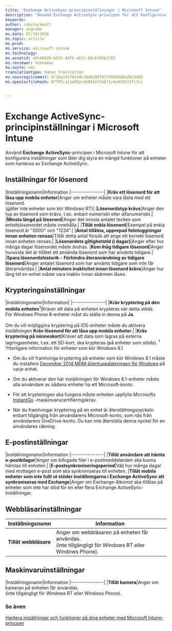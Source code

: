 ```yaml
---
title: "Exchange ActiveSync-principinställningar | Microsoft Intune"
description: "Använd Exchange ActiveSync-principen för att konfigurera inställningar som låter dig styra funktioner och funktionalitet på enheter som hanteras av Exchange ActiveSync."
keywords: 
author: robstackmsft
manager: angrobe
ms.date: 07/19/2016
ms.topic: article
ms.prod: 
ms.service: microsoft-intune
ms.technology: 
ms.assetid: e9cbb826-b155-4df6-abf3-60c6f05b2783
ms.reviewer: heenamac
ms.suite: ems
translationtype: Human Translation
ms.sourcegitcommit: 6716a3d1fb53dc3de0189f637d5664d0a2023d05
ms.openlocfilehash: 0779fca11a692ce6843ef2ebf1c6a459273fc7cc


---
```


# Exchange ActiveSync-principinställningar i Microsoft Intune
Använd **Exchange ActiveSync**-principen i Microsoft Intune för att konfigurera inställningar som låter dig styra en mängd funktioner på enheter som hanteras av Exchange ActiveSync.


## Inställningar för lösenord

|Inställningsnamn|Information
|----------------|
|**Kräv ett lösenord för att låsa upp mobila enheter**|Anger om enheter måste vara låsta med ett lösenord.<br>(gäller inte enheter som kör Windows RT)|
|**Lösenordstyp krävs**|Anger den typ av lösenord som krävs, t.ex. enbart numeriskt eller alfanumeriskt.|
|**Minsta längd på lösenord**|Anger det minsta antalet tecken som enhetslösenordet måste innehålla.|
|**Tillåt enkla lösenord**|Exempel på enkla lösenord är "0000" och "1234".|
|**Antal tillåtna, upprepad felinloggningar innan enheten rensas**|Tillåt detta antal försök att ange ett korrekt lösenord innan enheten rensas.|
|**Lösenordets giltighetstid (i dagar)**|Anger efter hur många dagar lösenordet måste ändras.
|**Kom ihåg tidigare lösenord**|Anger huruvida det är tillåtet att använda lösenord som har använts tidigare.|
|**Spara lösenordshistorik** – **Förhindra återanvändning av tidigare lösenord**|Anger antalet lösenord som har använts tidigare som inte får återanvändas.|
|**Antal minuters inaktivitet innan lösenord krävs**|Anger hur lång tid en enhet måste vara inaktiv innan skärmen låses.

## Krypteringsinställningar

|Inställningsnamn|Information|
|----------------|
|**Kräv kryptering på den mobila enheten**<sup>1</sup>|Kräver att data på enheten krypteras när detta stöds.<br>För Windows Phone 8-enheter måst du ställa in denna på **Ja**.<br /><br />Om du vill möjliggöra kryptering på iOS-enheter måste du aktivera inställningen **Kräv lösenord för att låsa upp mobila enheter**.|
|**Kräv kryptering på minneskort**|Kräver att data som lagras på externa lagringsenheter, t.ex. ett SD-kort, ska krypteras (på enheter som stöds).
<sup>1</sup> Ytterligare information för enheter som kör Windows 8.1

-   Om du vill framtvinga kryptering på enheter som kör Windows 8.1 måste du installera [December 2014 MDM-klientuppdateringen för Windows](http://support.microsoft.com/kb/3013816) på varje enhet.

-   Om du aktiverar den här inställningen för Windows 8.1-enheter måste alla användare av sådana enheter ha ett Microsoft-konto.

-   För att krypteringen ska fungera måste enheten uppfylla Microsofts [InstantGo](http://blogs.windows.com/bloggingwindows/2014/06/19/instantgo-a-better-way-to-sleep/) -maskinvarucertifieringskrav.

-   När du framtvingar kryptering på en enhet är återställningsnyckeln enbart tillgänglig från användarens Microsoft-konto, som nås från användarens OneDrive-konto. Du kan inte återställa denna nyckel för en användares räkning.

## E-postinställningar

|Inställningsnamn|Information
|----------------|
|**Tillåt användare att hämta e-postbilagor**|Anger om bifogade filer i e-postmeddelanden ska kunna hämtas till enheten.|
|**E-postsynkroniseringsperiod**|Välj hur många dagar med mottagen e-post som ska synkroniseras till enheten.
|**Tillåt mobila enheter som inte fullt ut stöder inställningarna i Exchange ActiveSync att synkroniseras med Exchange**|Anger om Exchange-åtkomst ska tillåtas på enheter som inte har stöd för en eller flera Exchange ActiveSync-inställningar.

## Webbläsarinställningar

|Inställningsnamn|Information
|----------------|-
|**Tillåt webbläsare**|Anger om webbläsaren på enheten får användas.<br>(inte tillgängligt för Windows RT eller Windows Phone).

## Maskinvaruinställningar

|Inställningsnamn|Information
|----------------|
|**Tillåt kamera**|Anger om kameran på enheten får användas.<br>(inte tillgängligt för Windows RT eller Windows Phone).



### Se även
[Hantera inställningar och funktioner på dina enheter med Microsoft Intune-principer](manage-settings-and-features-on-your-devices-with-microsoft-intune-policies.md)




<!--HONumber=Jul16_HO4-->


